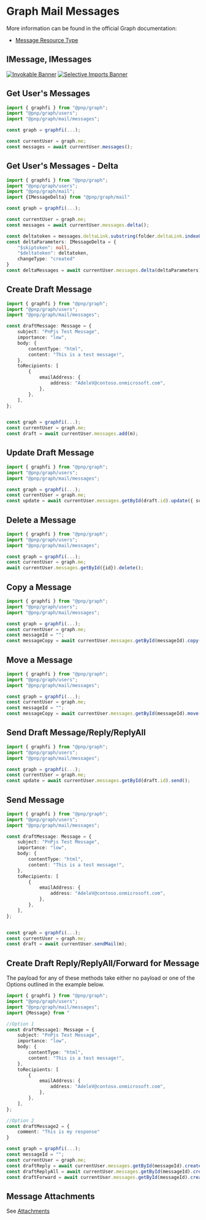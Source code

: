 # Graph Mail Messages

More information can be found in the official Graph documentation:

- [Message Resource Type](https://learn.microsoft.com/en-us/graph/api/resources/message?view=graph-rest-1.0)

## IMessage, IMessages

[![Invokable Banner](https://img.shields.io/badge/Invokable-informational.svg)](../concepts/invokable.md) [![Selective Imports Banner](https://img.shields.io/badge/Selective%20Imports-informational.svg)](../concepts/selective-imports.md)  

## Get User's Messages

```TypeScript
import { graphfi } from "@pnp/graph";
import "@pnp/graph/users";
import "@pnp/graph/mail/messages";

const graph = graphfi(...);

const currentUser = graph.me;
const messages = await currentUser.messages();
```

## Get User's Messages - Delta

```TypeScript
import { graphfi } from "@pnp/graph";
import "@pnp/graph/users";
import "@pnp/graph/mail";
import {IMessageDelta} from "@pnp/graph/mail"

const graph = graphfi(...);

const currentUser = graph.me;
const messages = await currentUser.messages.delta();

const deltatoken = messages.deltaLink.substring(folder.deltaLink.indexOf("deltatoken=") + 11);
const deltaParameters: IMessageDelta = {
    "$skiptoken": null,
    "$deltatoken": deltatoken,
    changeType: "created"
}
const deltaMessages = await currentUser.messages.delta(deltaParameters);
```

## Create Draft Message

```TypeScript
import { graphfi } from "@pnp/graph";
import "@pnp/graph/users";
import "@pnp/graph/mail/messages";

const draftMessage: Message = {
    subject: "PnPjs Test Message",
    importance: "low",
    body: {
        contentType: "html",
        content: "This is a test message!",
    },
    toRecipients: [
        {
            emailAddress: {
                address: "AdeleV@contoso.onmicrosoft.com",
            },
        },
    ],
};


const graph = graphfi(...);
const currentUser = graph.me;
const draft = await currentUser.messages.add(m);
```

## Update Draft Message

```TypeScript
import { graphfi } from "@pnp/graph";
import "@pnp/graph/users";
import "@pnp/graph/mail/messages";

const graph = graphfi(...);
const currentUser = graph.me;
const update = await currentUser.messages.getById(draft.id).update({ subject: "New Subject" });
```

## Delete a Message

```TypeScript
import { graphfi } from "@pnp/graph";
import "@pnp/graph/users";
import "@pnp/graph/mail/messages";

const graph = graphfi(...);
const currentUser = graph.me;
await currentUser.messages.getById({id}).delete();
```

## Copy a Message

```TypeScript
import { graphfi } from "@pnp/graph";
import "@pnp/graph/users";
import "@pnp/graph/mail/messages";

const graph = graphfi(...);
const currentUser = graph.me;
const messageId = "";
const messageCopy = await currentUser.messages.getById(messageId).copy({Destination Folder Id});
```

## Move a Message

```TypeScript
import { graphfi } from "@pnp/graph";
import "@pnp/graph/users";
import "@pnp/graph/mail/messages";

const graph = graphfi(...);
const currentUser = graph.me;
const messageId = "";
const messageCopy = await currentUser.messages.getById(messageId).move({Destination Folder Id});
```

## Send Draft Message/Reply/ReplyAll

```TypeScript
import { graphfi } from "@pnp/graph";
import "@pnp/graph/users";
import "@pnp/graph/mail/messages";

const graph = graphfi(...);
const currentUser = graph.me;
const update = await currentUser.messages.getById(draft.id).send();
```

## Send Message

```TypeScript
import { graphfi } from "@pnp/graph";
import "@pnp/graph/users";
import "@pnp/graph/mail/messages";

const draftMessage: Message = {
    subject: "PnPjs Test Message",
    importance: "low",
    body: {
        contentType: "html",
        content: "This is a test message!",
    },
    toRecipients: [
        {
            emailAddress: {
                address: "AdeleV@contoso.onmicrosoft.com",
            },
        },
    ],
};


const graph = graphfi(...);
const currentUser = graph.me;
const draft = await currentUser.sendMail(m);
```

## Create Draft Reply/ReplyAll/Forward for Message

The payload for any of these methods take either no payload or one of the Options outlined in the example below.

```TypeScript
import { graphfi } from "@pnp/graph";
import "@pnp/graph/users";
import "@pnp/graph/mail/messages";
import {Message} from "

//Option 1
const draftMessage1: Message = {
    subject: "PnPjs Test Message",
    importance: "low",
    body: {
        contentType: "html",
        content: "This is a test message!",
    },
    toRecipients: [
        {
            emailAddress: {
                address: "AdeleV@contoso.onmicrosoft.com",
            },
        },
    ],
};

//Option 2
const draftMessage2 = {
    comment: "This is my response"
}

const graph = graphfi(...);
const messageId = "";
const currentUser = graph.me;
const draftReply = await currentUser.messages.getById(messageId).createReply(draftMessage1);
const draftReplyAll = await currentUser.messages.getById(messageId).createReplyAll(draftMessage2);
const draftForward = await currentUser.messages.getById(messageId).createForward();
```

## Message Attachments

See [Attachments](./attachments.md)
